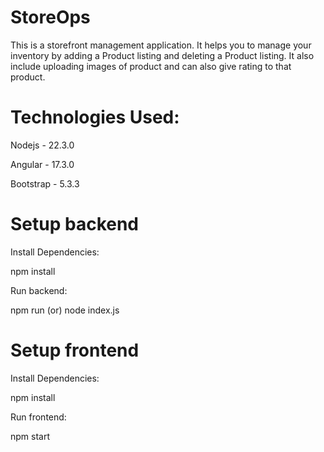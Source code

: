 # StoreOps

This is a storefront management application. It helps you to manage your inventory by adding a Product listing and deleting a Product listing. It also include uploading images of product and can also give rating to that product.

# Technologies Used:

Nodejs - 22.3.0

Angular - 17.3.0

Bootstrap - 5.3.3

# Setup backend

Install Dependencies: 

npm install

Run backend:

npm run (or) node index.js

# Setup frontend

Install Dependencies: 

npm install

Run frontend:

npm start
